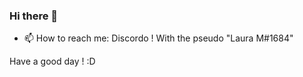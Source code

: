 ### Hi there 👋

- 📫 How to reach me: Discordo ! With the pseudo "Laura M#1684"

Have a good day ! :D 
